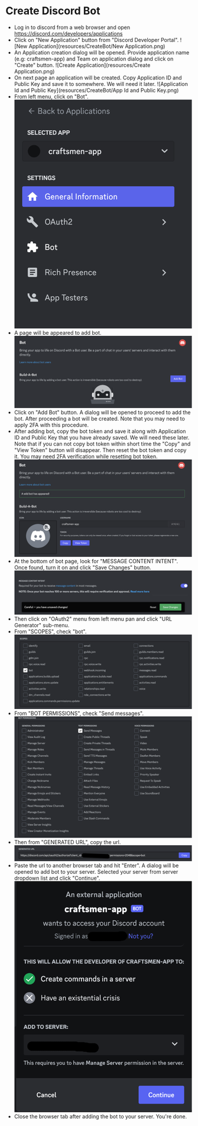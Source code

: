# Create Discord Bot
* Log in to discord from a web browser and open https://discord.com/developers/applications
* Click on "New Application" button from "Discord Developer Portal". ![New Application](resources/CreateBot/New Application.png)
* An Application creation dialog will be opened. Provide application name (e.g: craftsmen-app) and Team on application dialog and click on "Create" button. ![Create Application](resources/Create Application.png)
* On next page an application will be created. Copy Application ID and Public Key and save it to somewhere. We will need it later. ![Application Id and Public Key](resources/CreateBot/App Id and Public Key.png)
* From left menu, click on "Bot". ![Bot Menu](resources/CreateBot/Bot%20Menu.png)
* A page will be appeared to add bot. ![Add bot](resources/CreateBot/Add%20Bot.png) 
* Click on "Add Bot" button. A dialog will be opened to proceed to add the bot. After proceeding a bot will be created. Note that you may need to apply 2FA with this procedure.
* After adding bot, copy the bot token and save it along with Application ID and Public Key that you have already saved. We will need these later. 
Note that if you can not copy bot token within short time the "Copy" and "View Token" button will disappear. Then reset the bot token and copy it. You may need 2FA verification while resetting bot token.  ![Copy Token](resources/CreateBot/Copy%20Token.png)
* At the bottom of bot page, look for "MESSAGE CONTENT INTENT". Once found, turn it on and click "Save Changes" button. ![Message Content Intent](resources/CreateBot/Message%20Content%20Intent.png)
* Then click on "OAuth2" menu from left menu pan and click "URL Generator" sub-menu.
* From "SCOPES", check "bot". ![Application Scopes](resources/CreateBot/Scopes.png)
* From "BOT PERMISSIONS", check "Send messages". ![Application Bot Permissions](resources/CreateBot/Bot%20Permissions.png)
* Then from "GENERATED URL", copy the url. ![Generated Url](resources/CreateBot/Generated%20URL.png)
* Paste the url to another browser tab and hit "Enter". A dialog will be opened to add bot to your server. Selected your server from server dropdown list and click "Continue". ![Add Bot to Server](resources/CreateBot/Add%20Bot%20to%20Server.png)
* Close the browser tab after adding the bot to your server. You're done.
